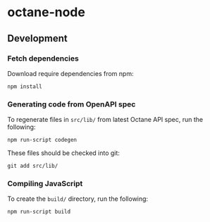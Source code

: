 # octane-node

## Development

### Fetch dependencies

Download require dependencies from npm:

```
npm install
```

### Generating code from OpenAPI spec

To regenerate files in `src/lib/` from latest Octane API spec, run the following:

```
npm run-script codegen
```

These files should be checked into git:

```
git add src/lib/
```

### Compiling JavaScript

To create the `build/` directory, run the following:

```
npm run-script build
```
